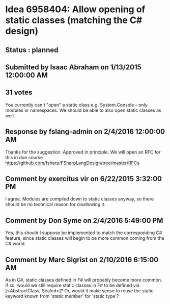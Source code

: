 # Idea 6958404: Allow opening of static classes (matching the C# design) #

## Status : planned

## Submitted by Isaac Abraham on 1/13/2015 12:00:00 AM

## 31 votes

You currently can't "open" a static class e.g. System.Console - only modules or namespaces. We should be able to also open static classes as well.

## Response by fslang-admin on 2/4/2016 12:00:00 AM

Thanks for the suggestion. Approved in principle.
We will open an RFC for this in due course https://github.com/fsharp/FSharpLangDesign/tree/master/RFCs


## Comment by exercitus vir on 6/22/2015 3:32:00 PM

I agree. Modules are compiled down to static classes anyway, so there should be no technical reason for disallowing it.

## Comment by Don Syme on 2/4/2016 5:49:00 PM

Yes, this should I suppose be implemented to match the corresponding C# feature, since static classes will begin to be more common coming from the C# world.

## Comment by Marc Sigrist on 2/10/2016 6:15:00 AM

As in C#, static classes defined in F# will probably become more common. If so, would we still require static classes in F# to be defined via [<AbstractClass; Sealed>]? Or, would it make sense to reuse the static keyword known from 'static member' for 'static type'?
